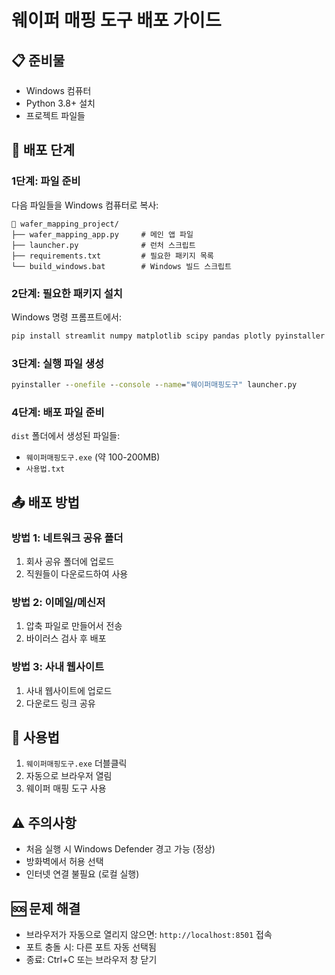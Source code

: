 # 웨이퍼 매핑 도구 배포 가이드

## 📋 준비물
- Windows 컴퓨터
- Python 3.8+ 설치
- 프로젝트 파일들

## 🚀 배포 단계

### 1단계: 파일 준비
다음 파일들을 Windows 컴퓨터로 복사:
```
📁 wafer_mapping_project/
├── wafer_mapping_app.py     # 메인 앱 파일
├── launcher.py              # 런처 스크립트
├── requirements.txt         # 필요한 패키지 목록
└── build_windows.bat        # Windows 빌드 스크립트
```

### 2단계: 필요한 패키지 설치
Windows 명령 프롬프트에서:
```cmd
pip install streamlit numpy matplotlib scipy pandas plotly pyinstaller
```

### 3단계: 실행 파일 생성
```cmd
pyinstaller --onefile --console --name="웨이퍼매핑도구" launcher.py
```

### 4단계: 배포 파일 준비
`dist` 폴더에서 생성된 파일들:
- `웨이퍼매핑도구.exe` (약 100-200MB)
- `사용법.txt`

## 📤 배포 방법

### 방법 1: 네트워크 공유 폴더
1. 회사 공유 폴더에 업로드
2. 직원들이 다운로드하여 사용

### 방법 2: 이메일/메신저
1. 압축 파일로 만들어서 전송
2. 바이러스 검사 후 배포

### 방법 3: 사내 웹사이트
1. 사내 웹사이트에 업로드
2. 다운로드 링크 공유

## 🔧 사용법
1. `웨이퍼매핑도구.exe` 더블클릭
2. 자동으로 브라우저 열림
3. 웨이퍼 매핑 도구 사용

## ⚠️ 주의사항
- 처음 실행 시 Windows Defender 경고 가능 (정상)
- 방화벽에서 허용 선택
- 인터넷 연결 불필요 (로컬 실행)

## 🆘 문제 해결
- 브라우저가 자동으로 열리지 않으면: `http://localhost:8501` 접속
- 포트 충돌 시: 다른 포트 자동 선택됨
- 종료: Ctrl+C 또는 브라우저 창 닫기